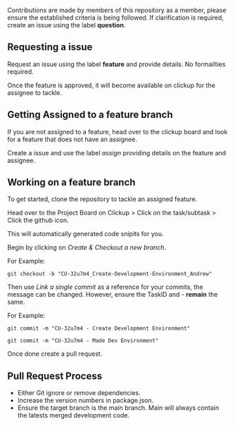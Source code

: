 Contributions are made by members of this repository as a member, please ensure the established criteria is being followed. 
If clarification is required, create an issue using the label **question**.
## Requesting a issue 

Request an issue using the label **feature** and provide details. No formailties required.

Once the feature is approved, it will become available on clickup for the assignee to tackle.

## Getting Assigned to a feature branch

If you are not assigned to a feature, head over to the clickup board and look for a feature that does not have an assignee. 

Create a issue and use the label *assign* providing details on the feature and assignee.

## Working on a feature branch

To get started, clone the repository to tackle an assigned feature.

Head over to the Project Board on Clickup > Click on the task/subtask > Click the github icon. 

This will automatically generated code snipits for you.

Begin by clicking on *Create & Checkout a new branch*. 

For Example:

`git checkout -b "CU-32u7m4_Create-Development-Environment_Andrew"`

Then use *Link a single commit* as a reference for your commits, the message can be changed. However, ensure the TaskID and - **remain** the same. 

For Example: 

`git commit -m "CU-32u7m4 - Create Development Environment"` 

`git commit -m "CU-32u7m4 - Made Dev Environment"`

Once done create a pull request. 

## Pull Request Process
- Either Git ignore or remove dependencies. 
- Increase the version numbers in package.json.
- Ensure the target branch is the main branch. Main will always contain the latests merged development code.